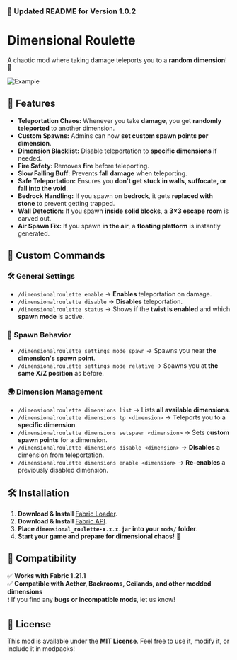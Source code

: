 ### **📝 Updated README for Version 1.0.2**  

# **Dimensional Roulette**  
A chaotic mod where taking damage teleports you to a **random dimension**! 🌌  

![Example](https://raw.githubusercontent.com/Palawizard/DimensionalRoulette/main/ezgif-4c6e26520299e8.gif)

## 🌟 **Features**  
- **Teleportation Chaos:** Whenever you take **damage**, you get **randomly teleported** to another dimension.  
- **Custom Spawns:** Admins can now **set custom spawn points per dimension**.  
- **Dimension Blacklist:** Disable teleportation to **specific dimensions** if needed.  
- **Fire Safety:** Removes **fire** before teleporting.  
- **Slow Falling Buff:** Prevents **fall damage** when teleporting.  
- **Safe Teleportation:** Ensures you **don't get stuck in walls, suffocate, or fall into the void**.  
- **Bedrock Handling:** If you spawn on **bedrock**, it gets **replaced with stone** to prevent getting trapped.  
- **Wall Detection:** If you spawn **inside solid blocks**, a **3×3 escape room** is carved out.  
- **Air Spawn Fix:** If you spawn **in the air**, a **floating platform** is instantly generated.  

## 🔧 **Custom Commands**  

### **🛠️ General Settings**  
- `/dimensionalroulette enable` → **Enables** teleportation on damage.  
- `/dimensionalroulette disable` → **Disables** teleportation.  
- `/dimensionalroulette status` → Shows if the **twist is enabled** and which **spawn mode** is active.  

### **📍 Spawn Behavior**  
- `/dimensionalroulette settings mode spawn` → Spawns you near **the dimension's spawn point**.  
- `/dimensionalroulette settings mode relative` → Spawns you at **the same X/Z position** as before.  

### **🌍 Dimension Management**  
- `/dimensionalroulette dimensions list` → Lists **all available dimensions**.  
- `/dimensionalroulette dimensions tp <dimension>` → Teleports you to a **specific dimension**.  
- `/dimensionalroulette dimensions setspawn <dimension>` → Sets **custom spawn points** for a dimension.  
- `/dimensionalroulette dimensions disable <dimension>` → **Disables** a dimension from teleportation.  
- `/dimensionalroulette dimensions enable <dimension>` → **Re-enables** a previously disabled dimension.  

## 🛠️ **Installation**  
1. **Download & Install** [Fabric Loader](https://fabricmc.net/use/).  
2. **Download & Install** [Fabric API](https://modrinth.com/mod/fabric-api).  
3. **Place `dimensional_roulette-x.x.x.jar` into your `mods/` folder**.  
4. **Start your game and prepare for dimensional chaos!** 🚀  

## 🔄 **Compatibility**  
✅ **Works with Fabric 1.21.1**  
✅ **Compatible with Aether, Backrooms, Ceilands, and other modded dimensions**  
❗ If you find any **bugs or incompatible mods**, let us know!  

## 📜 **License**  
This mod is available under the **MIT License**. Feel free to use it, modify it, or include it in modpacks!  
